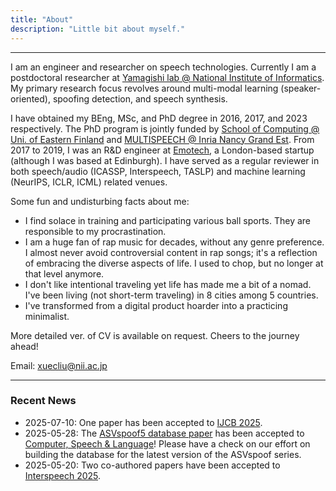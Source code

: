 ```yaml
---
title: "About"
description: "Little bit about myself."
---
```


-------------------
I am an engineer and researcher on speech technologies. Currently I am a postdoctoral researcher at [Yamagishi lab @ National Institute of Informatics](https://nii-yamagishilab.github.io/). My primary research focus revolves around multi-modal learning (speaker-oriented), spoofing detection, and speech synthesis.

I have obtained my BEng, MSc, and PhD degree in 2016, 2017, and 2023 respectively. The PhD program is jointly funded by [School of Computing @ Uni. of Eastern Finland](http://www.uef.fi/en/web/cs) and [MULTISPEECH @ Inria Nancy Grand Est](https://team.inria.fr/multispeech/). From 2017 to 2019, I was an R&D engineer at [Emotech](https://www.linkedin.com/company/emotech-ltd/), a London-based startup (although I was based at Edinburgh). I have served as a regular reviewer in both speech/audio (ICASSP, Interspeech, TASLP) and machine learning (NeurIPS, ICLR, ICML) related venues.

Some fun and undisturbing facts about me:
* I find solace in training and participating various ball sports. They are responsible to my procrastination.
* I am a huge fan of rap music for decades, without any genre preference. I almost never avoid controversial content in rap songs; it's a reflection of embracing the diverse aspects of life. I used to chop, but no longer at that level anymore.
* I don't like intentional traveling yet life has made me a bit of a nomad. I've been living (not short-term traveling) in 8 cities among 5 countries.
* I've transformed from a digital product hoarder into a practicing minimalist.

More detailed ver. of CV is available on request. Cheers to the journey ahead!

Email: xuecliu@nii.ac.jp

-------------------
### Recent News
* 2025-07-10: One paper has been accepted to [IJCB 2025](https://ijcb2025.ieee-biometrics.org).
* 2025-05-28: The [ASVspoof5 database paper](https://www.sciencedirect.com/science/article/pii/S0885230825000506?via%3Dihub) has been accepted to [Computer, Speech & Language](https://www.sciencedirect.com/journal/computer-speech-and-language)! Please have a check on our effort on building the database for the latest version of the ASVspoof series.
* 2025-05-20: Two co-authored papers have been accepted to [Interspeech 2025](https://www.interspeech2025.org/home).
<!-- * 2024-12-20: One paper has been accepted to [ICASSP 2025](https://2025.ieeeicassp.org/). -->
<!-- * 2024-08-05: Two papers have been accepted to [BIOSIG 2024](https://biosig.de/).  -->
<!-- * 2024-06-06: Two co-authored papers have been accepted to [Interspeech 2024](https://interspeech2024.org/). -->
<!-- * 2024-06-02: [ASVspoof5](https://www.asvspoof.org) has opened. We welcome the registration and related research! -->